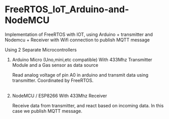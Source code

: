# FreeRTOS_IoT_Arduino-and-NodeMCU
Implementation of FreeRTOS with IOT, using Arduino + transmitter and Nodemcu + Receiver with Wifi connection to publish MQTT message

Using 2 Separate Microcontrollers

1. Arduino Micro (Uno,mini,etc compatible) 
   With 433Mhz Transmitter Module and a Gas sensor as data source
   
   Read analog voltage of pin A0 in arduino and transmit data using transmitter. Coordinated by FreeRTOS. 
   <br></br>
   
2. NodeMCU / ESP8266 
   With 433Mhz Receiver
   
   Receive data from transmitter, and react based on incoming data. In this case we publish MQTT message.
